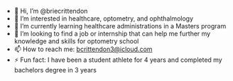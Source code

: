 - 👋 Hi, I’m @briecrittendon
- 👀 I’m interested in healthcare, optometry, and ophthalmology
- 🌱 I’m currently learning healthcare administrations in a Masters program
- 💞️ I’m looking to find a job or internship that can help me further my knowledge and skills for optometry school
- 📫 How to reach me: bcrittendon3@icloud.com
- ⚡ Fun fact: I have been a student athlete for 4 years and completed my bachelors degree in 3 years 

<!---
briecrittendon/briecrittendon is a ✨ special ✨ repository because its `README.md` (this file) appears on your GitHub profile.
You can click the Preview link to take a look at your changes.
--->
